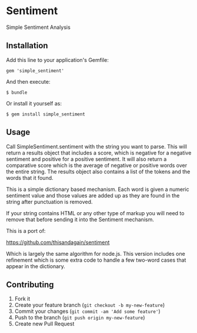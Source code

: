 # Sentiment

Simple Sentiment Analysis

## Installation

Add this line to your application's Gemfile:

    gem 'simple_sentiment'

And then execute:

    $ bundle

Or install it yourself as:

    $ gem install simple_sentiment

## Usage

Call SimpleSentiment.sentiment with the string you want to parse. This will return a results object that includes a score, which is negative for a negative sentiment and positive for a positive sentiment. It will also return a comparative score which is the average of negative or positive words over the entire string. The results object also contains a list of the tokens and the words that it found.

This is a simple dictionary based mechanism. Each word is given a numeric sentiment value and those values are added up as they are found in the string after punctuation is removed.

If your string contains HTML or any other type of markup you will need to remove that before sending it into the Sentiment mechanism.

This is a port of:

https://github.com/thisandagain/sentiment

Which is largely the same algorithm for node.js. This version includes one refinement which is some extra code to handle a few two-word cases that appear in the dictionary.

## Contributing

1. Fork it
2. Create your feature branch (`git checkout -b my-new-feature`)
3. Commit your changes (`git commit -am 'Add some feature'`)
4. Push to the branch (`git push origin my-new-feature`)
5. Create new Pull Request
